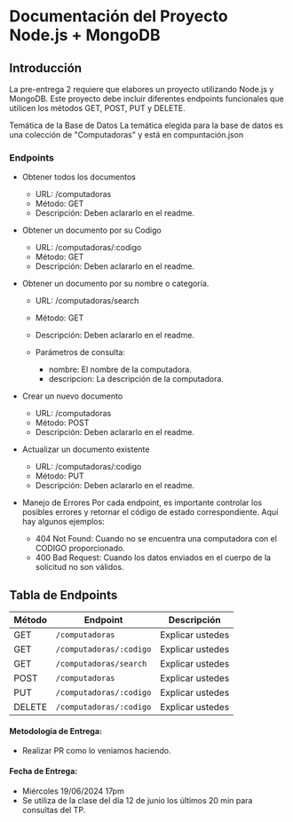 # Documentación del Proyecto Node.js + MongoDB

## Introducción

La pre-entrega 2 requiere que elabores un proyecto utilizando Node.js y MongoDB. Este proyecto debe incluir diferentes endpoints funcionales que utilicen los métodos GET, POST, PUT y DELETE. 

Temática de la Base de Datos
La temática elegida para la base de datos es una colección de "Computadoras" y está en compuntación.json

### Endpoints 

- Obtener todos los documentos
    - URL: /computadoras
    - Método: GET
    - Descripción: Deben aclararlo en el readme.

- Obtener un documento por su Codigo
    - URL: /computadoras/:codigo
    - Método: GET
    - Descripción: Deben aclararlo en el readme.

- Obtener un documento por su nombre o categoría.
    - URL: /computadoras/search
    - Método: GET
    - Descripción: Deben aclararlo en el readme.

    - Parámetros de consulta:
        - nombre: El nombre de la computadora.
        - descripcion: La descripción de la computadora.

- Crear un nuevo documento
    - URL: /computadoras
    - Método: POST
    - Descripción: Deben aclararlo en el readme.

- Actualizar un documento existente
    - URL: /computadoras/:codigo
    - Método: PUT
    - Descripción: Deben aclararlo en el readme.

- Manejo de Errores
Por cada endpoint, es importante controlar los posibles errores y retornar el código de estado correspondiente. Aquí hay algunos ejemplos:

    - 404 Not Found: Cuando no se encuentra una computadora con el CODIGO proporcionado.
    - 400 Bad Request: Cuando los datos enviados en el cuerpo de la solicitud no son válidos.

## Tabla de Endpoints

| Método | Endpoint               | Descripción                                      |
|--------|------------------------|--------------------------------------------------|
| GET    | `/computadoras`        | Explicar ustedes                   |
| GET    | `/computadoras/:codigo`    | Explicar ustedes                |
| GET    | `/computadoras/search` | Explicar ustedes     |
| POST   | `/computadoras`        | Explicar ustedes                      |
| PUT    | `/computadoras/:codigo`    | Explicar ustedes             |
| DELETE | `/computadoras/:codigo`    | Explicar ustedes               |

#### Metodología de Entrega:
- Realizar PR como lo veniamos haciendo.
  
#### Fecha de Entrega:
- Miércoles 19/06/2024 17pm
- Se utiliza de la clase del día 12 de junio los últimos 20 min para consultas del TP.

